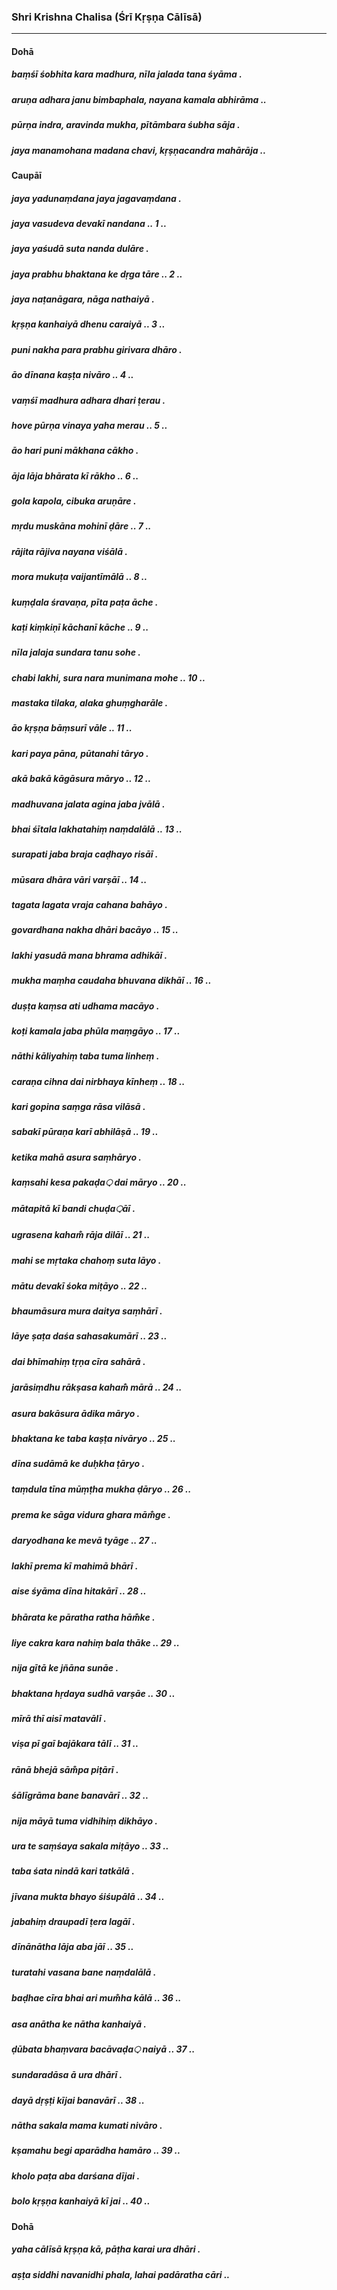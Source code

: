 ### Shri Krishna Chalisa (Śrī Kṛṣṇa Cālīsā)

---

#### Dohā

##### baṃśī śobhita kara madhura, nīla jalada tana śyāma .
##### aruṇa adhara janu bimbaphala, nayana kamala abhirāma ..

##### pūrṇa indra, aravinda mukha, pītāmbara śubha sāja .
##### jaya manamohana madana chavi, kṛṣṇacandra mahārāja ..

#### Caupāī

##### jaya yadunaṃdana jaya jagavaṃdana .
##### jaya vasudeva devakī nandana .. 1 ..

##### jaya yaśudā suta nanda dulāre .
##### jaya prabhu bhaktana ke dṛga tāre .. 2 ..

##### jaya naṭanāgara, nāga nathaiyā .
##### kṛṣṇa kanhaiyā dhenu caraiyā .. 3 ..

##### puni nakha para prabhu girivara dhāro .
##### āo dīnana kaṣṭa nivāro .. 4 ..

##### vaṃśī madhura adhara dhari ṭerau .
##### hove pūrṇa vinaya yaha merau .. 5 ..

##### āo hari puni mākhana cākho .
##### āja lāja bhārata kī rākho .. 6 ..

##### gola kapola, cibuka aruṇāre .
##### mṛdu muskāna mohinī ḍāre .. 7 ..

##### rājita rājiva nayana viśālā .
##### mora mukuṭa vaijantīmālā .. 8 ..

##### kuṃḍala śravaṇa, pīta paṭa āche .
##### kaṭi kiṃkiṇī kāchanī kāche .. 9 ..

##### nīla jalaja sundara tanu sohe .
##### chabi lakhi, sura nara munimana mohe .. 10 ..

##### mastaka tilaka, alaka ghuṃgharāle .
##### āo kṛṣṇa bāṃsurī vāle .. 11 ..

##### kari paya pāna, pūtanahi tāryo .
##### akā bakā kāgāsura māryo .. 12 ..

##### madhuvana jalata agina jaba jvālā .
##### bhai śītala lakhatahiṃ naṃdalālā .. 13 ..

##### surapati jaba braja caḍhayo risāī .
##### mūsara dhāra vāri varṣāī .. 14 ..

##### tagata lagata vraja cahana bahāyo .
##### govardhana nakha dhāri bacāyo .. 15 ..

##### lakhi yasudā mana bhrama adhikāī .
##### mukha maṃha caudaha bhuvana dikhāī .. 16 ..

##### duṣṭa kaṃsa ati udhama macāyo .
##### koṭi kamala jaba phūla maṃgāyo .. 17 ..

##### nāthi kāliyahiṃ taba tuma linheṃ .
##### caraṇa cihna dai nirbhaya kīnheṃ .. 18 ..

##### kari gopina saṃga rāsa vilāsā .
##### sabakī pūraṇa karī abhilāṣā .. 19 ..

##### ketika mahā asura saṃhāryo .
##### kaṃsahi kesa pakaḍa़ dai māryo .. 20 ..

##### mātapitā kī bandi chuḍa़āī .
##### ugrasena kaham̐ rāja dilāī .. 21 ..

##### mahi se mṛtaka chahoṃ suta lāyo .
##### mātu devakī śoka miṭāyo .. 22 ..

##### bhaumāsura mura daitya saṃhārī .
##### lāye ṣaṭa daśa sahasakumārī .. 23 ..

##### dai bhīmahiṃ tṛṇa cīra sahārā .
##### jarāsiṃdhu rākṣasa kaham̐ mārā .. 24 ..

##### asura bakāsura ādika māryo .
##### bhaktana ke taba kaṣṭa nivāryo .. 25 ..

##### dīna sudāmā ke duḥkha ṭāryo .
##### taṃdula tīna mūṃṭha mukha ḍāryo .. 26 ..

##### prema ke sāga vidura ghara mām̐ge .
##### daryodhana ke mevā tyāge .. 27 ..

##### lakhī prema kī mahimā bhārī .
##### aise śyāma dīna hitakārī .. 28 ..

##### bhārata ke pāratha ratha hām̐ke .
##### liye cakra kara nahiṃ bala thāke .. 29 ..

##### nija gītā ke jñāna sunāe .
##### bhaktana hṛdaya sudhā varṣāe .. 30 ..

##### mīrā thī aisī matavālī .
##### viṣa pī gaī bajākara tālī .. 31 ..

##### rānā bhejā sām̐pa piṭārī .
##### śālīgrāma bane banavārī .. 32 ..

##### nija māyā tuma vidhihiṃ dikhāyo .
##### ura te saṃśaya sakala miṭāyo .. 33 ..

##### taba śata nindā kari tatkālā .
##### jīvana mukta bhayo śiśupālā .. 34 ..

##### jabahiṃ draupadī ṭera lagāī .
##### dīnānātha lāja aba jāī .. 35 ..

##### turatahi vasana bane naṃdalālā .
##### baḍhae cīra bhai ari mum̐ha kālā .. 36 ..

##### asa anātha ke nātha kanhaiyā .
##### ḍūbata bhaṃvara bacāvaḍa़ naiyā .. 37 ..

##### sundaradāsa ā ura dhārī .
##### dayā dṛṣṭi kījai banavārī .. 38 ..

##### nātha sakala mama kumati nivāro .
##### kṣamahu begi aparādha hamāro .. 39 ..

##### kholo paṭa aba darśana dījai .
##### bolo kṛṣṇa kanhaiyā kī jai .. 40 ..

#### Dohā

##### yaha cālīsā kṛṣṇa kā, pāṭha karai ura dhāri .
##### aṣṭa siddhi navanidhi phala, lahai padāratha cāri ..
